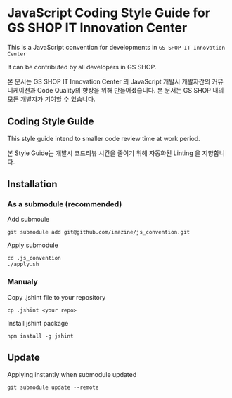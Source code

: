 # JavaScript Coding Style Guide for GS SHOP IT Innovation Center

This is a JavaScript convention for developments in `GS SHOP IT Innovation Center`

It can be contributed by all developers in GS SHOP.

본 문서는 GS SHOP IT Innovation Center 의 JavaScript 개발시 개발자간의 커뮤니케이션과 Code Quality의 향상을 위해 만들어졌습니다.
본 문서는 GS SHOP 내의 모든 개발자가 기여할 수 있습니다.

## Coding Style Guide
This style guide intend to smaller code review time at work period.

본 Style Guide는 개발시 코드리뷰 시간을 줄이기 위해 자동화된 Linting 을 지향합니다.
## Installation

### As a submodule (recommended)

Add submoule
```
git submodule add git@github.com/imazine/js_convention.git
```

Apply submodule
```
cd .js_convention
./apply.sh
````

### Manualy

Copy .jshint file to your repository
```
cp .jshint <your repo>
```

Install jshint package
```
npm install -g jshint
```

## Update

Applying instantly when submodule updated
```
git submodule update --remote
```

